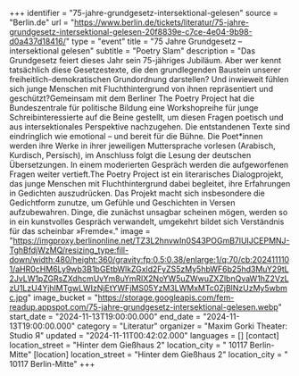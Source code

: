 +++
identifier = "75-jahre-grundgesetz-intersektional-gelesen"
source = "Berlin.de"
url = "https://www.berlin.de/tickets/literatur/75-jahre-grundgesetz-intersektional-gelesen-20f8839e-c7ce-4e04-9b98-d0a437d18416/"
type = "event"
title = "75 Jahre Grundgesetz – intersektional gelesen"
subtitle = "Poetry Slam"
description = "Das Grundgesetz feiert dieses Jahr sein 75-jähriges Jubiläum. Aber wer kennt tatsächlich diese Gesetzestexte, die den grundlegenden Baustein unserer freiheitlich-demokratischen Grundordnung darstellen? Und inwieweit fühlen sich junge Menschen mit Fluchthintergrund von ihnen repräsentiert und geschützt?Gemeinsam mit dem Berliner The Poetry Project hat die Bundeszentrale für politische Bildung eine Workshopreihe für junge Schreibinteressierte auf die Beine gestellt, um diesen Fragen poetisch und aus intersektionales Perspektive nachzugehen. Die entstandenen Texte sind eindringlich wie emotional – und bereit für die Bühne. Die Poet*innen werden ihre Werke in ihrer jeweiligen Muttersprache vorlesen (Arabisch, Kurdisch, Persisch), im Anschluss folgt die Lesung der deutschen Übersetzungen. In einem moderierten Gespräch werden die aufgeworfenen Fragen weiter vertieft.The Poetry Project ist ein literarisches Dialogprojekt, das junge Menschen mit Fluchthintergrund dabei begleitet, ihre Erfahrungen in Gedichten auszudrücken. Das Projekt macht sich insbesondere die Gedichtform zunutze, um Gefühle und Geschichten in Versen aufzubewahren. Dinge, die zunächst unsagbar scheinen mögen, werden so in ein kunstvolles Gespräch verwandelt, umgekehrt bildet sich Verständnis für das scheinbar »Fremde«."
image = "https://imgproxy.berlinonline.net/TZ3L2hnvwIn0S43POGmB7lUIJCEPMNJ-TghBfdjWzMQ/resizing_type:fill-down/width:480/height:360/gravity:fp:0.5:0.38/enlarge:1/q:70/cb:2024111101/aHR0cHM6Ly9wb3B1bGEtbWlkZGxld2FyZS5zMy5hbWF6b25hd3MuY29tL2JvLW1pZGRsZXdhcmUvYm8uYmRlX2NoYW5uZWwuZXZlbnQvaW1hZ2VzLzU1LzU4YjhlMTgwLWIzNjEtYWFjMS05YzM3LWMxMTc0ZjBlNzUzMy5wbmc.jpg"
image_bucket = "https://storage.googleapis.com/fem-readup.appspot.com/75-jahre-grundgesetz-intersektional-gelesen.webp"
start_date = "2024-11-13T19:00:00.000"
end_date = "2024-11-13T19:00:00.000"
category = "Literatur"
organizer = "Maxim Gorki Theater: Studio Я"
updated = "2024-11-11T00:42:02.000"
languages = []
[contact]
location_street = "Hinter dem Gießhaus 2"
location_city = " 10117 Berlin-Mitte"
[location]
location_street = "Hinter dem Gießhaus 2"
location_city = " 10117 Berlin-Mitte"
+++